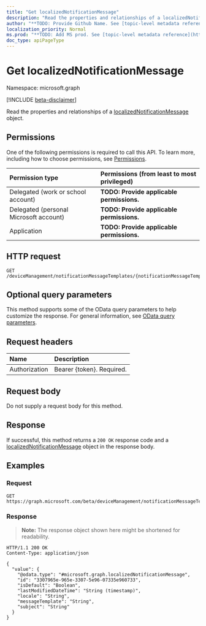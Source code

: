 ```yaml
---
title: "Get localizedNotificationMessage"
description: "Read the properties and relationships of a localizedNotificationMessage object."
author: "**TODO: Provide Github Name. See [topic-level metadata reference](https://msgo.azurewebsites.net/add/document/guidelines/metadata.html#topic-level-metadata)**"
localization_priority: Normal
ms.prod: "**TODO: Add MS prod. See [topic-level metadata reference](https://msgo.azurewebsites.net/add/document/guidelines/metadata.html#topic-level-metadata)**"
doc_type: apiPageType
---
```


# Get localizedNotificationMessage
Namespace: microsoft.graph

[!INCLUDE [beta-disclaimer](../../includes/beta-disclaimer.md)]

Read the properties and relationships of a [localizedNotificationMessage](../resources/localizednotificationmessage.md) object.

## Permissions
One of the following permissions is required to call this API. To learn more, including how to choose permissions, see [Permissions](/graph/permissions-reference).

|Permission type|Permissions (from least to most privileged)|
|:---|:---|
|Delegated (work or school account)|**TODO: Provide applicable permissions.**|
|Delegated (personal Microsoft account)|**TODO: Provide applicable permissions.**|
|Application|**TODO: Provide applicable permissions.**|

## HTTP request

<!-- {
  "blockType": "ignored"
}
-->
``` http
GET /deviceManagement/notificationMessageTemplates/{notificationMessageTemplateId}/localizedNotificationMessages/{localizedNotificationMessageId}
```

## Optional query parameters
This method supports some of the OData query parameters to help customize the response. For general information, see [OData query parameters](/graph/query-parameters).

## Request headers
|Name|Description|
|:---|:---|
|Authorization|Bearer {token}. Required.|

## Request body
Do not supply a request body for this method.

## Response

If successful, this method returns a `200 OK` response code and a [localizedNotificationMessage](../resources/localizednotificationmessage.md) object in the response body.

## Examples

### Request
<!-- {
  "blockType": "request",
  "name": "get_localizednotificationmessage"
}
-->
``` http
GET https://graph.microsoft.com/beta/deviceManagement/notificationMessageTemplates/{notificationMessageTemplateId}/localizedNotificationMessages/{localizedNotificationMessageId}
```


### Response
>**Note:** The response object shown here might be shortened for readability.
<!-- {
  "blockType": "response",
  "truncated": true,
  "@odata.type": "microsoft.graph.localizedNotificationMessage"
}
-->
``` http
HTTP/1.1 200 OK
Content-Type: application/json

{
  "value": {
    "@odata.type": "#microsoft.graph.localizedNotificationMessage",
    "id": "3307965e-965e-3307-5e96-07335e960733",
    "isDefault": "Boolean",
    "lastModifiedDateTime": "String (timestamp)",
    "locale": "String",
    "messageTemplate": "String",
    "subject": "String"
  }
}
```

